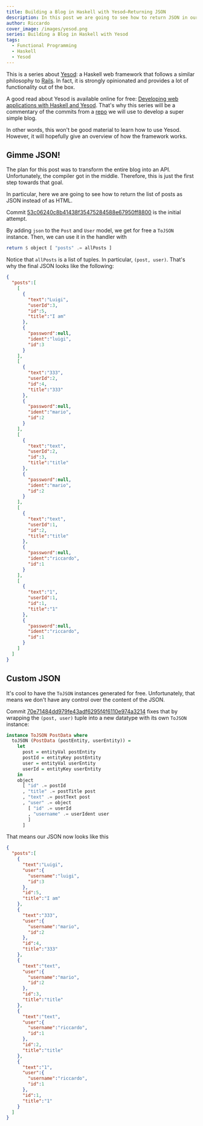 ```yaml
---
title: Building a Blog in Haskell with Yesod–Returning JSON
description: In this post we are going to see how to return JSON in our Yesod blog
author: Riccardo
cover_image: /images/yesod.png
series: Building a Blog in Haskell with Yesod
tags:
  - Functional Programming
  - Haskell
  - Yesod
---
```


This is a series about [Yesod](https://www.yesodweb.com/): a Haskell web framework that follows a similar philosophy to [Rails](https://rubyonrails.org/). In fact, it is strongly opinionated and provides a lot of functionality out of the box.

A good read about Yesod is available online for free: [Developing web applications with Haskell and Yesod](https://www.yesodweb.com/book). That's why this series will be a commentary of the commits from a [repo](https://github.com/3v0k4/yesod-blog) we will use to develop a super simple blog.

In other words, this won't be good material to learn how to use Yesod. However, it will hopefully give an overview of how the framework works.

## Gimme JSON!

The plan for this post was to transform the entire blog into an API. Unfortunately, the compiler got in the middle. Therefore, this is just the first step towards that goal.

In particular, here we are going to see how to return the list of posts as JSON instead of as HTML.

Commit [53c06240c8b41438f35475284588e67950ff8800](https://github.com/3v0k4/yesod-blog/commit/53c06240c8b41438f35475284588e67950ff8800) is the initial attempt. 

By adding `json` to the `Post` and `User` model, we get for free a `ToJSON` instance. Then, we can use it in the handler with

```hs
return $ object [ "posts" .= allPosts ]
```

Notice that `allPosts` is a list of tuples. In particular, `(post, user)`. That's why the final JSON looks like the following:

```json
{
  "posts":[
    [
      {
        "text":"Luigi",
        "userId":3,
        "id":5,
        "title":"I am"
      },
      {
        "password":null,
        "ident":"luigi",
        "id":3
      }
    ],
    [
      {
        "text":"333",
        "userId":2,
        "id":4,
        "title":"333"
      },
      {
        "password":null,
        "ident":"mario",
        "id":2
      }
    ],
    [
      {
        "text":"text",
        "userId":2,
        "id":3,
        "title":"title"
      },
      {
        "password":null,
        "ident":"mario",
        "id":2
      }
    ],
    [
      {
        "text":"text",
        "userId":1,
        "id":2,
        "title":"title"
      },
      {
        "password":null,
        "ident":"riccardo",
        "id":1
      }
    ],
    [
      {
        "text":"1",
        "userId":1,
        "id":1,
        "title":"1"
      },
      {
        "password":null,
        "ident":"riccardo",
        "id":1
      }
    ]
  ]
}
```

## Custom JSON

It's cool to have the `ToJSON` instances generated for free. Unfortunately, that means we don't have any control over the content of the JSON.

Commit [70e71484dd979fe43adf6295f4f6110e974a3214](https://github.com/3v0k4/yesod-blog/commit/70e71484dd979fe43adf6295f4f6110e974a3214) fixes that by wrapping the `(post, user)` tuple into a new datatype with its own `ToJSON` instance:

```hs
instance ToJSON PostData where
  toJSON (PostData (postEntity, userEntity)) =
    let
      post = entityVal postEntity
      postId = entityKey postEntity
      user = entityVal userEntity
      userId = entityKey userEntity
    in
    object
      [ "id" .= postId
      , "title" .= postTitle post
      , "text" .= postText post
      , "user" .= object
        [ "id" .= userId
        , "username" .= userIdent user
        ]
      ]
```

That means our JSON now looks like this

```json
{
  "posts":[
    {
      "text":"Luigi",
      "user":{
        "username":"luigi",
        "id":3
      },
      "id":5,
      "title":"I am"
    },
    {
      "text":"333",
      "user":{
        "username":"mario",
        "id":2
      },
      "id":4,
      "title":"333"
    },
    {
      "text":"text",
      "user":{
        "username":"mario",
        "id":2
      },
      "id":3,
      "title":"title"
    },
    {
      "text":"text",
      "user":{
        "username":"riccardo",
        "id":1
      },
      "id":2,
      "title":"title"
    },
    {
      "text":"1",
      "user":{
        "username":"riccardo",
        "id":1
      },
      "id":1,
      "title":"1"
    }
  ]
}
```
